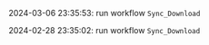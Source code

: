 2024-03-06 23:35:53: run workflow `Sync_Download` 

2024-02-28 23:35:02: run workflow `Sync_Download` 



